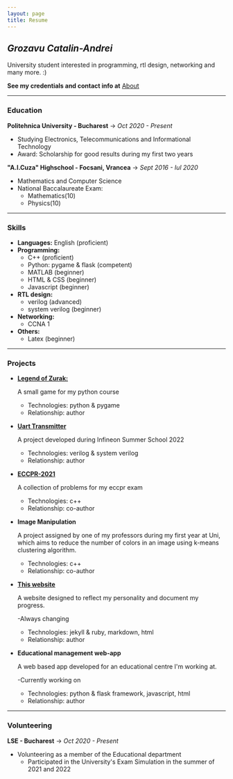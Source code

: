 ```yaml
---
layout: page
title: Resume
---
```


## *Grozavu Catalin-Andrei*
University student interested in programming, rtl design, networking and many more. :)

**See my credentials and contact info at** [About](./about)

---
### **Education**
**Politehnica University - Bucharest** -> *Oct 2020 - Present*

- Studying Electronics, Telecommunications and Informational Technology
- Award: Scholarship for good results during my first two years

**"A.I.Cuza" Highschool - Focsani, Vrancea** -> *Sept 2016 - Iul 2020*
- Mathematics and Computer Science
- National Baccalaureate Exam:
    - Mathematics(10)
    - Physics(10)

---

### **Skills**

- **Languages:** English (proficient)
- **Programming:**
    - C++ (proficient)
    - Python: pygame & flask (competent)
    - MATLAB (beginner)
    - HTML & CSS (beginner)
    - Javascript (beginner)
- **RTL design:**
    - verilog (advanced)
    - system verilog (beginner)
- **Networking:**
    - CCNA 1
- **Others:** 
    - Latex (beginner)

---

### **Projects**

- [**Legend of Zurak:**](https://github.com/eazyistired/legend_of_zurak)

    A small game for my python course

    - Technologies: python & pygame
    - Relationship: author

- [**Uart Transmitter**](https://github.com/eazyistired/UART_TRANSMITTER)

    A project developed during Infineon Summer School 2022

    - Technologies: verilog & system verilog
    - Relationship: author
    
- [**ECCPR-2021**](https://github.com/eazyistired/ECCPR-2021)

    A collection of problems for my eccpr exam

    - Technologies: c++
    - Relationship: co-author

- **Image Manipulation**

    A project assigned by one of my professors during my first year at Uni, which aims to reduce the number of colors in an image using k-means clustering algorithm.

    - Technologies: c++
    - Relationship: co-author

- [**This website**](https://eazyistired.github.io/personal-website/)

    A website designed to reflect my personality and document my progress.

    -Always changing

    - Technologies: jekyll & ruby, markdown, html
    - Relationship: author

- **Educational management web-app**

    A web based app developed for an educational centre I'm working at.

    -Currently working on

    - Technologies: python & flask framework, javascript, html
    - Relationship: author
---

### **Volunteering**

**LSE - Bucharest** -> *Oct 2020 - Present*

- Volunteering as a member of the Educational department
    - Participated in the University's Exam Simulation in the summer of 2021 and 2022
